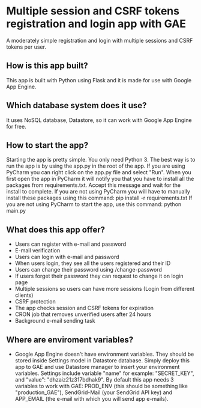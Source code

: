 # Multiple session and CSRF tokens registration and login app with GAE

A moderately simple registration and login with multiple sessions and CSRF tokens per user. 

## How is this app built?
This app is built with Python using Flask and it is made for use with Google App Engine.

## Which database system does it use?
It uses NoSQL database, Datastore, so it can work with Google App Engine for free.

## How to start the app?
Starting the app is pretty simple. You only need Python 3. The best way is to run the app is by using the app.py in the root of the app. If you are using PyCharm you can right click on the app.py file and select "Run".
When you first open the app in PyCharm it will notify you that you have to install all the packages from requirements.txt. Accept this message and wait for the install to complete. If you are not using PyCharm you will have
to manually install these packages using this command: pip install -r requirements.txt
If you are not using PyCharm to start the app, use this command: python main.py

## What does this app offer?
- Users can register with e-mail and password
- E-mail verification
- Users can login with e-mail and password
- When users login, they see all the users registered and their ID
- Users can change their password using /change-password
- If users forget their password they can request to change it on login page
- Multiple sessions so users can have more sessions (Login from different clients)
- CSRF protection
- The app checks session and CSRF tokens for expiration
- CRON job that removes unverified users after 24 hours
- Background e-mail sending task

## Where are enviroment variables?
- Google App Engine doesn't have environment variables. They should be stored inside Settings model in Datastore database. Simply deploy this app to GAE and use Datastore manager to insert your environment variables. Settings include variable "name" for example: "SECRET_KEY", and "value": "dhzaiz21z317bdhak9". By default this app needs 3 variables to work with GAE: PROD_ENV (this should be something like "production_GAE"), SendGrid-Mail (your SendGrid API key) and APP_EMAIL (the e-mail with which you will send app e-mails).
